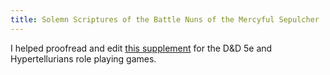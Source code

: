 ```yaml
---
title: Solemn Scriptures of the Battle Nuns of the Mercyful Sepulcher
---
```


I helped proofread and edit [this supplement](https://mottokrosh.com/machinations/solemn-scriptures/) for the D&D 5e and Hypertellurians role playing games.
